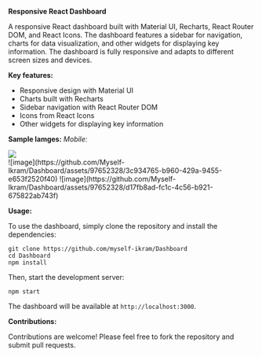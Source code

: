 **Responsive React Dashboard**

A responsive React dashboard built with Material UI, Recharts, React Router DOM, and React Icons. The dashboard features a sidebar for navigation, charts for data visualization, and other widgets for displaying key information. The dashboard is fully responsive and adapts to different screen sizes and devices.

**Key features:**

* Responsive design with Material UI
* Charts built with Recharts
* Sidebar navigation with React Router DOM
* Icons from React Icons
* Other widgets for displaying key information

**Sample Iamges:**
*Mobile:*
<div>
<img src="https://github.com/Myself-Ikram/Dashboard/assets/97652328/3c934765-b960-429a-9455-e653f2520f40" />
</div>
![image](https://github.com/Myself-Ikram/Dashboard/assets/97652328/3c934765-b960-429a-9455-e653f2520f40)
![image](https://github.com/Myself-Ikram/Dashboard/assets/97652328/d17fb8ad-fc1c-4c56-b921-675822ab743f)


**Usage:**

To use the dashboard, simply clone the repository and install the dependencies:

```
git clone https://github.com/myself-ikram/Dashboard
cd Dashboard
npm install
```

Then, start the development server:

```
npm start
```

The dashboard will be available at `http://localhost:3000`.

**Contributions:**

Contributions are welcome! Please feel free to fork the repository and submit pull requests.
